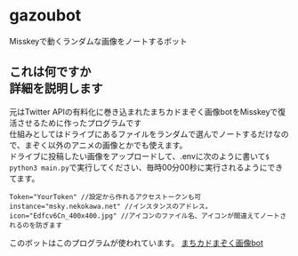 # gazoubot
Misskeyで動くランダムな画像をノートするボット
## これは何ですか<br>詳細を説明します
元はTwitter APIの有料化に巻き込まれたまちカドまぞく画像botをMisskeyで復活させるために作ったプログラムです<br>
仕組みとしてはドライブにあるファイルをランダムで選んでノートするだけなので、まぞく以外のアニメの画像とかでも使えます。<br>
ドライブに投稿したい画像をアップロードして、.envに次のように書いて`$ python3 main.py`で実行してください、毎時00分00秒に実行されるようにできてます。
```
Token="YourToken" //設定から作れるアクセストークンも可
instance="msky.nekokawa.net" //インスタンスのアドレス。
icon="Edfcv6Cn_400x400.jpg" //アイコンのファイル名、アイコンが間違えてノートされるのを防ぎます
```
このボットはこのプログラムが使われています。
[まちカドまぞく画像bot](https://msky.nekokawa.net/@syamisyamibot)